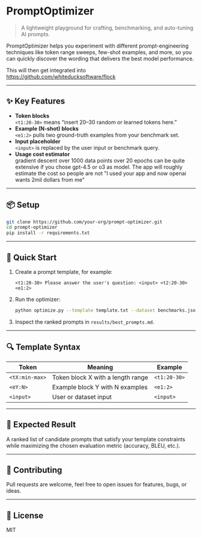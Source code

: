 # PromptOptimizer

> A lightweight playground for crafting, benchmarking, and auto-tuning AI prompts.

PromptOptimizer helps you experiment with different prompt-engineering techniques like token range sweeps, few-shot examples, and more, so you can quickly discover the wording that delivers the best model performance.

This will then get integrated into https://github.com/whiteducksoftware/flock

---

## ✨ Key Features
- **Token blocks**  
  ` <t1:20-30> ` means “insert 20–30 random or learned tokens here.”  
- **Example (N-shot) blocks**  
  ` <e1:2> ` pulls two ground-truth examples from your benchmark set.  
- **Input placeholder**  
  ` <input> ` is replaced by the user input or benchmark query.
- **Usage cost estimator**  
  gradient descent over 1000 data points over 20 epochs can be quite extensive if you chose gpt-4.5 or o3 as model.
  The app will roughly estimate the cost so people are not "I used your app and now openai wants 2mil dollars from me"

---

## 📦 Setup

```bash
git clone https://github.com/your-org/prompt-optimizer.git
cd prompt-optimizer
pip install -r requirements.txt
````

---

## 🚀 Quick Start

1. Create a prompt template, for example:

   ```text
   <t1:20-30> Please answer the user's question: <input> <t2:20-30> <e1:2>
   ```

2. Run the optimizer:

   ```bash
   python optimize.py --template template.txt --dataset benchmarks.json
   ```

3. Inspect the ranked prompts in `results/best_prompts.md`.

---

## 🔍 Template Syntax

| Token          | Meaning                           | Example      |
| -------------- | --------------------------------- | ------------ |
| `<tX:min-max>` | Token block X with a length range | `<t1:20-30>` |
| `<eY:N>`       | Example block Y with N examples   | `<e1:2>`     |
| `<input>`      | User or dataset input             | `<input>`    |

---

## 🎯 Expected Result

A ranked list of candidate prompts that satisfy your template constraints while maximizing the chosen evaluation metric (accuracy, BLEU, etc.).

---

## 🤝 Contributing

Pull requests are welcome, feel free to open issues for features, bugs, or ideas.

---

## 📜 License

MIT

